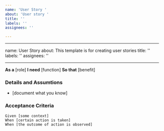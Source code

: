 ```yaml
---
name: 'User Story '
about: 'User story '
title: ''
labels: ''
assignees: ''

---
```


---
name: User Story
about: This template is for creating user stories
title: ''
labels: ''
assignees: ''

---

**As a** [role]
**I need** [function]
**So that** [benefit]

### Details and Assumtions
* [document what you know]

### Acceptance Criteria

```gherkin
Given [some context]
When [certain action is taken]
When [the outcome of action is observed]
```
